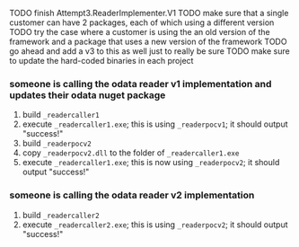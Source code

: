 

TODO finish Attempt3.ReaderImplementer.V1
TODO make sure that a single customer can have 2 packages, each of which using a different version
TODO try the case where a customer is using the an old version of the framework and a package that uses a new version of the framework
TODO go ahead and add a v3 to this as well just to really be sure
TODO make sure to update the hard-coded binaries in each project




### someone is calling the odata reader v1 implementation and updates their odata nuget package

1. build `_readercaller1`
2. execute `_readercaller1.exe`; this is using `_readerpocv1`; it should output "success!"
3. build `_readerpocv2`
4. copy `_readerpocv2.dll` to the folder of `_readercaller1.exe`
5. execute `_readercaller1.exe`; this is now using `_readerpocv2`; it should output "success!"

### someone is calling the odata reader v2 implementation

1. build `_readercaller2`
2. execute `_readercaller2.exe`; this is using `_readerpocv2`; it should output "success!"